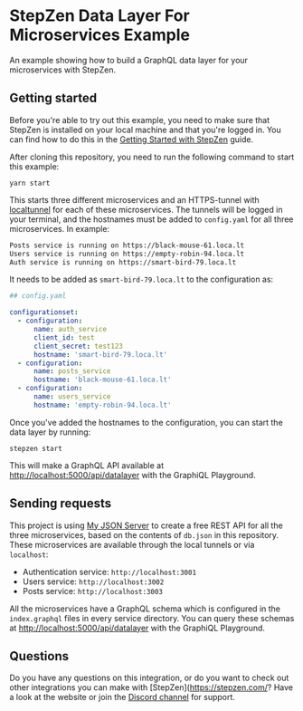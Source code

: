 # StepZen Data Layer For Microservices Example

An example showing how to build a GraphQL data layer for your microservices with StepZen.

## Getting started

Before you're able to try out this example, you need to make sure that StepZen is installed on your local machine and that you're logged in. You can find how to do this in the [Getting Started with StepZen](https://stepzen.com/docs/quick-start) guide.

After cloning this repository, you need to run the following command to start this example:

```
yarn start
```

This starts three different microservices and an HTTPS-tunnel with [localtunnel](https://www.npmjs.com/package/localtunnel) for each of these microservices. The tunnels will be logged in your terminal, and the hostnames must be added to `config.yaml` for all three microservices. In example:

```bash
Posts service is running on https://black-mouse-61.loca.lt
Users service is running on https://empty-robin-94.loca.lt
Auth service is running on https://smart-bird-79.loca.lt
```

It needs to be added as `smart-bird-79.loca.lt` to the configuration as:

```yaml
## config.yaml

configurationset:
  - configuration:
      name: auth_service
      client_id: test
      client_secret: test123
      hostname: 'smart-bird-79.loca.lt'
  - configuration:
      name: posts_service
      hostname: 'black-mouse-61.loca.lt'
  - configuration:
      name: users_service
      hostname: 'empty-robin-94.loca.lt'
```

Once you've added the hostnames to the configuration, you can start the data layer by running:

```
stepzen start
```

This will make a GraphQL API available at [http://localhost:5000/api/datalayer](http://localhost:5000/api/datalayer) with the GraphiQL Playground.

## Sending requests

This project is using [My JSON Server](https://my-json-server.typicode.com/) to create a free REST API for all the three microservices, based on the contents of `db.json` in this repository. These microservices are available through the local tunnels or via `localhost`:

- Authentication service: `http://localhost:3001`
- Users service: `http://localhost:3002`
- Posts service: `http://localhost:3003`

All the microservices have a GraphQL schema which is configured in the `index.graphql` files in every service directory. You can query these schemas at [http://localhost:5000/api/datalayer](http://localhost:5000/api/datalayer) with the GraphiQL Playground.

## Questions

Do you have any questions on this integration, or do you want to check out other integrations you can make with [StepZen](https://stepzen.com/? Have a look at the website or join the [Discord channel](https://discord.com/channels/768229795544170506) for support.

